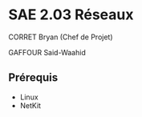 # SAE 2.03 Réseaux

CORRET Bryan (Chef de Projet)

GAFFOUR Said-Waahid 

## Prérequis

* Linux
* NetKit


